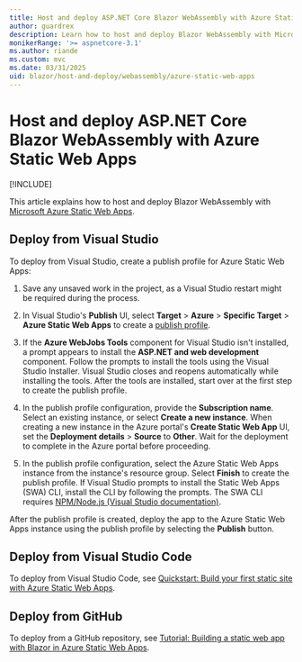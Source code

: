 ```yaml
---
title: Host and deploy ASP.NET Core Blazor WebAssembly with Azure Static Web Apps
author: guardrex
description: Learn how to host and deploy Blazor WebAssembly with Microsoft Azure Static Web Apps.
monikerRange: '>= aspnetcore-3.1'
ms.author: riande
ms.custom: mvc
ms.date: 03/31/2025
uid: blazor/host-and-deploy/webassembly/azure-static-web-apps
---
```

# Host and deploy ASP.NET Core Blazor WebAssembly with Azure Static Web Apps

[!INCLUDE[](~/includes/not-latest-version.md)]

This article explains how to host and deploy Blazor WebAssembly with [Microsoft Azure Static Web Apps](https://azure.microsoft.com/products/app-service/static).

## Deploy from Visual Studio

To deploy from Visual Studio, create a publish profile for Azure Static Web Apps:

1. Save any unsaved work in the project, as a Visual Studio restart might be required during the process.

1. In Visual Studio's **Publish** UI, select **Target** > **Azure** > **Specific Target** > **Azure Static Web Apps** to create a [publish profile](xref:host-and-deploy/visual-studio-publish-profiles).

1. If the **Azure WebJobs Tools** component for Visual Studio isn't installed, a prompt appears to install the **ASP.NET and web development** component. Follow the prompts to install the tools using the Visual Studio Installer. Visual Studio closes and reopens automatically while installing the tools. After the tools are installed, start over at the first step to create the publish profile.

1. In the publish profile configuration, provide the **Subscription name**. Select an existing instance, or select **Create a new instance**. When creating a new instance in the Azure portal's **Create Static Web App** UI, set the **Deployment details** > **Source** to **Other**. Wait for the deployment to complete in the Azure portal before proceeding.

1. In the publish profile configuration, select the Azure Static Web Apps instance from the instance's resource group. Select **Finish** to create the publish profile. If Visual Studio prompts to install the Static Web Apps (SWA) CLI, install the CLI by following the prompts. The SWA CLI requires [NPM/Node.js (Visual Studio documentation)](/visualstudio/javascript/npm-package-management).

After the publish profile is created, deploy the app to the Azure Static Web Apps instance using the publish profile by selecting the **Publish** button.

## Deploy from Visual Studio Code

To deploy from Visual Studio Code, see [Quickstart: Build your first static site with Azure Static Web Apps](/azure/static-web-apps/getting-started?tabs=blazor).

## Deploy from GitHub

To deploy from a GitHub repository, see [Tutorial: Building a static web app with Blazor in Azure Static Web Apps](/azure/static-web-apps/deploy-blazor).
